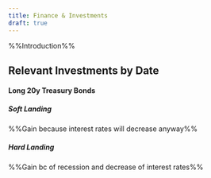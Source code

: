 ```yaml
---
title: Finance & Investments
draft: true
---
```


%%Introduction%%
## Relevant Investments by Date
#### Long 20y Treasury Bonds
##### Soft Landing
%%Gain because interest rates will decrease anyway%%
##### Hard Landing
%%Gain bc of recession and decrease of interest rates%%